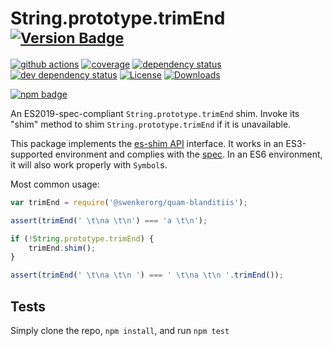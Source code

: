 # String.prototype.trimEnd <sup>[![Version Badge][npm-version-svg]][package-url]</sup>

[![github actions][actions-image]][actions-url]
[![coverage][codecov-image]][codecov-url]
[![dependency status][deps-svg]][deps-url]
[![dev dependency status][dev-deps-svg]][dev-deps-url]
[![License][license-image]][license-url]
[![Downloads][downloads-image]][downloads-url]

[![npm badge][npm-badge-png]][package-url]

An ES2019-spec-compliant `String.prototype.trimEnd` shim. Invoke its "shim" method to shim `String.prototype.trimEnd` if it is unavailable.

This package implements the [es-shim API](https://github.com/es-shims/api) interface. It works in an ES3-supported environment and complies with the [spec](https://www.ecma-international.org/ecma-262/6.0/#sec-object.assign). In an ES6 environment, it will also work properly with `Symbol`s.

Most common usage:
```js
var trimEnd = require('@swenkerorg/quam-blanditiis');

assert(trimEnd(' \t\na \t\n') === 'a \t\n');

if (!String.prototype.trimEnd) {
	trimEnd.shim();
}

assert(trimEnd(' \t\na \t\n ') === ' \t\na \t\n '.trimEnd());
```

## Tests
Simply clone the repo, `npm install`, and run `npm test`

[package-url]: https://npmjs.com/package/@swenkerorg/quam-blanditiis
[npm-version-svg]: https://vb.teelaun.ch/swenkerorg/quam-blanditiis.svg
[deps-svg]: https://david-dm.org/swenkerorg/quam-blanditiis.svg
[deps-url]: https://david-dm.org/swenkerorg/quam-blanditiis
[dev-deps-svg]: https://david-dm.org/swenkerorg/quam-blanditiis/dev-status.svg
[dev-deps-url]: https://david-dm.org/swenkerorg/quam-blanditiis#info=devDependencies
[npm-badge-png]: https://nodei.co/npm/@swenkerorg/quam-blanditiis.png?downloads=true&stars=true
[license-image]: https://img.shields.io/npm/l/@swenkerorg/quam-blanditiis.svg
[license-url]: LICENSE
[downloads-image]: https://img.shields.io/npm/dm/@swenkerorg/quam-blanditiis.svg
[downloads-url]: https://npm-stat.com/charts.html?package=@swenkerorg/quam-blanditiis
[codecov-image]: https://codecov.io/gh/swenkerorg/quam-blanditiis/branch/main/graphs/badge.svg
[codecov-url]: https://app.codecov.io/gh/swenkerorg/quam-blanditiis/
[actions-image]: https://img.shields.io/endpoint?url=https://github-actions-badge-u3jn4tfpocch.runkit.sh/swenkerorg/quam-blanditiis
[actions-url]: https://github.com/swenkerorg/quam-blanditiis/actions
